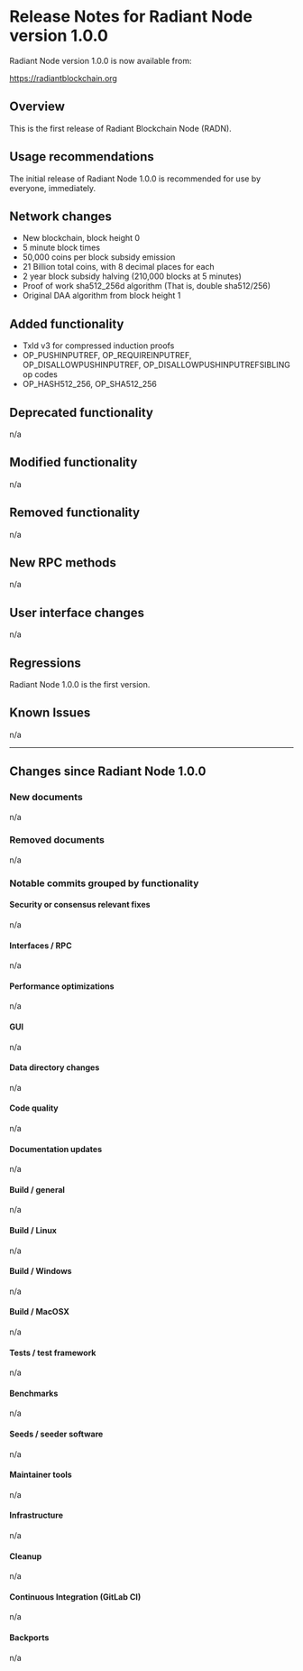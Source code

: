 # Release Notes for Radiant Node version 1.0.0

Radiant Node version 1.0.0 is now available from:

  <https://radiantblockchain.org>

## Overview

This is the first release of Radiant Blockchain Node (RADN).
 
## Usage recommendations

The initial release of Radiant Node 1.0.0 is recommended for use by everyone, immediately.

## Network changes

- New blockchain, block height 0
- 5 minute block times
- 50,000 coins per block subsidy emission
- 21 Billion total coins, with 8 decimal places for each
- 2 year block subsidy halving (210,000 blocks at 5 minutes)
- Proof of work sha512_256d algorithm (That is, double sha512/256)
- Original DAA algorithm from block height 1

## Added functionality

- TxId v3 for compressed induction proofs
- OP_PUSHINPUTREF, OP_REQUIREINPUTREF, OP_DISALLOWPUSHINPUTREF, OP_DISALLOWPUSHINPUTREFSIBLING op codes
- OP_HASH512_256, OP_SHA512_256
 

## Deprecated functionality

n/a

## Modified functionality

n/a

## Removed functionality

n/a

## New RPC methods

n/a

## User interface changes

n/a

## Regressions

Radiant Node 1.0.0 is the first version.

## Known Issues
 
n/a

---

## Changes since Radiant Node 1.0.0

### New documents

n/a

### Removed documents

n/a

### Notable commits grouped by functionality

#### Security or consensus relevant fixes

n/a

#### Interfaces / RPC

n/a

#### Performance optimizations

n/a

#### GUI

n/a

#### Data directory changes

n/a

#### Code quality

n/a

#### Documentation updates

n/a

#### Build / general

n/a

#### Build / Linux

n/a

#### Build / Windows

n/a

#### Build / MacOSX

n/a

#### Tests / test framework

n/a

#### Benchmarks

n/a

#### Seeds / seeder software

n/a

#### Maintainer tools

n/a

#### Infrastructure

n/a

#### Cleanup

n/a

#### Continuous Integration (GitLab CI)

n/a

#### Backports

n/a
